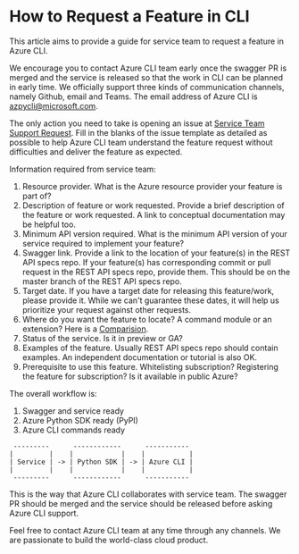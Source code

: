 How to Request a Feature in CLI
======

This article aims to provide a guide for service team to request a feature in Azure CLI.

We encourage you to contact Azure CLI team early once the swagger PR is merged and the service is released so that the work in CLI can be planned in early time. We officially support three kinds of communication channels, namely Github, email and Teams. The email address of Azure CLI is azpycli@microsoft.com.

The only action you need to take is opening an issue at [Service Team Support Request](https://github.com/Azure/azure-cli/issues/new?assignees=&labels=&template=Service_team_request.md&title=). Fill in the blanks of the issue template as detailed as possible to help Azure CLI team understand the feature request without difficulties and deliver the feature as expected.

Information required from service team:

1. Resource provider. What is the Azure resource provider your feature is part of?
2. Description of feature or work requested. Provide a brief description of the feature or work requested. A link to conceptual documentation may be helpful too.
3. Minimum API version required. What is the minimum API version of your service required to implement your feature?
4. Swagger link. Provide a link to the location of your feature(s) in the REST API specs repo. If your feature(s) has corresponding commit or pull request in the REST API specs repo, provide them. This should be on the master branch of the REST API specs repo.
5. Target date. If you have a target date for releasing this feature/work, please provide it. While we can't guarantee these dates, it will help us prioritize your request against other requests.
6. Where do you want the feature to locate? A command module or an extension? Here is a [Comparision](https://github.com/Azure/azure-cli/blob/dev/doc/onboarding_guide.md#extension-vs-module).
7. Status of the service. Is it in preview or GA?
8. Examples of the feature. Usually REST API specs repo should contain examples. An independent documentation or tutorial is also OK.  
9. Prerequisite to use this feature. Whitelisting subscription? Registering the feature for subscription? Is it available in public Azure?

The overall workflow is:
1. Swagger and service ready
2. Azure Python SDK ready (PyPI)
3. Azure CLI commands ready

```
 ---------      ------------      -----------
|         |    |            |    |           |
| Service | -> | Python SDK | -> | Azure CLI |
|         |    |            |    |           |
 ---------      ------------      -----------
```

This is the way that Azure CLI collaborates with service team. The swagger PR should be merged and the service should be released before asking Azure CLI support.

Feel free to contact Azure CLI team at any time through any channels. We are passionate to build the world-class cloud product.

